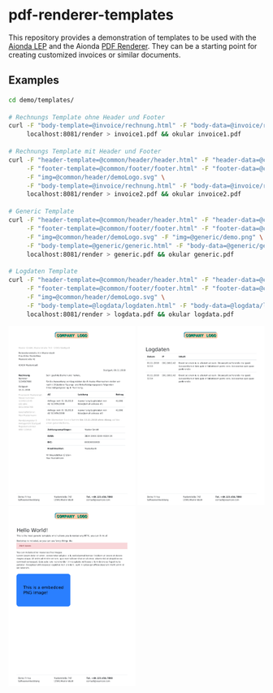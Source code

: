 # pdf-renderer-templates

This repository provides a demonstration of templates to be used with the [Aionda LEP](https://github.com/AiondaDotCom/lep) and the Aionda [PDF Renderer](https://github.com/AiondaDotCom/pdf-renderer).
They can be a starting point for creating customized invoices or similar documents.

## Examples

```sh
cd demo/templates/

# Rechnungs Template ohne Header und Footer
curl -F "body-template=@invoice/rechnung.html" -F "body-data=@invoice/rechnung.json" \
     localhost:8081/render > invoice1.pdf && okular invoice1.pdf

# Rechnungs Template mit Header und Footer
curl -F "header-template=@common/header/header.html" -F "header-data=@common/header/header.json" \
     -F "footer-template=@common/footer/footer.html" -F "footer-data=@common/footer/footer.json" \
     -F "img=@common/header/demoLogo.svg" \
     -F "body-template=@invoice/rechnung.html" -F "body-data=@invoice/rechnung.json" \
     localhost:8081/render > invoice2.pdf && okular invoice2.pdf

# Generic Template
curl -F "header-template=@common/header/header.html" -F "header-data=@common/header/header.json" \
     -F "footer-template=@common/footer/footer.html" -F "footer-data=@common/footer/footer.json" \
     -F "img=@common/header/demoLogo.svg" -F "img=@generic/demo.png" \
     -F "body-template=@generic/generic.html" -F "body-data=@generic/generic.json" \
     localhost:8081/render > generic.pdf && okular generic.pdf

# Logdaten Template
curl -F "header-template=@common/header/header.html" -F "header-data=@common/header/header.json" \
     -F "footer-template=@common/footer/footer.html" -F "footer-data=@common/footer/footer.json" \
     -F "img=@common/header/demoLogo.svg" \
     -F "body-template=@logdata/logdaten.html" -F "body-data=@logdata/logdaten.json" \
     localhost:8081/render > logdata.pdf && okular logdata.pdf
```


<img width="250" src="invoice/invoice2.png"/> <img width="250" src="logdata/logdata.png"/> <img width="250" src="generic/generic.png"/>
